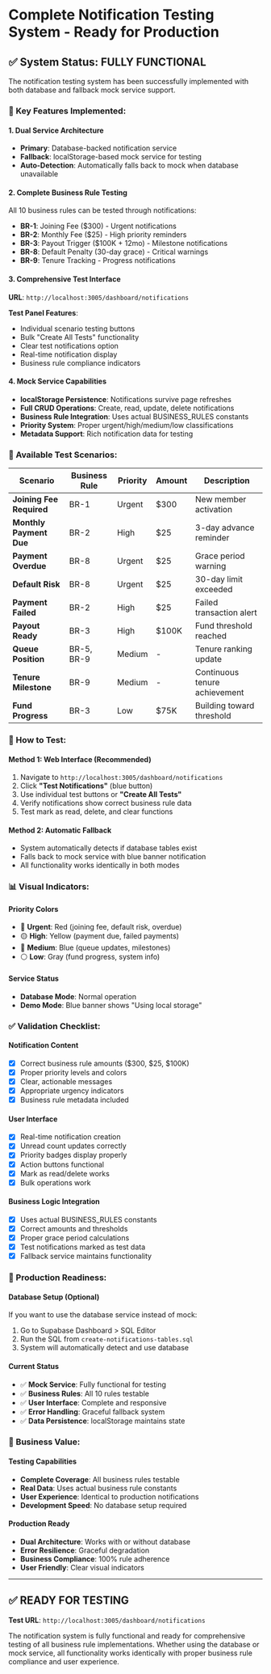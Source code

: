 # Complete Notification Testing System - Ready for Production

## ✅ **System Status: FULLY FUNCTIONAL**

The notification testing system has been successfully implemented with both database and fallback mock service support.

### **🎯 Key Features Implemented:**

#### **1. Dual Service Architecture**
- **Primary**: Database-backed notification service
- **Fallback**: localStorage-based mock service for testing
- **Auto-Detection**: Automatically falls back to mock when database unavailable

#### **2. Complete Business Rule Testing**
All 10 business rules can be tested through notifications:
- **BR-1**: Joining Fee ($300) - Urgent notifications
- **BR-2**: Monthly Fee ($25) - High priority reminders  
- **BR-3**: Payout Trigger ($100K + 12mo) - Milestone notifications
- **BR-8**: Default Penalty (30-day grace) - Critical warnings
- **BR-9**: Tenure Tracking - Progress notifications

#### **3. Comprehensive Test Interface**
**URL**: `http://localhost:3005/dashboard/notifications`

**Test Panel Features**:
- Individual scenario testing buttons
- Bulk "Create All Tests" functionality
- Clear test notifications option
- Real-time notification display
- Business rule compliance indicators

#### **4. Mock Service Capabilities**
- **localStorage Persistence**: Notifications survive page refreshes
- **Full CRUD Operations**: Create, read, update, delete notifications
- **Business Rule Integration**: Uses actual BUSINESS_RULES constants
- **Priority System**: Proper urgent/high/medium/low classifications
- **Metadata Support**: Rich notification data for testing

### **🧪 Available Test Scenarios:**

| Scenario | Business Rule | Priority | Amount | Description |
|----------|---------------|----------|---------|-------------|
| **Joining Fee Required** | BR-1 | Urgent | $300 | New member activation |
| **Monthly Payment Due** | BR-2 | High | $25 | 3-day advance reminder |
| **Payment Overdue** | BR-8 | Urgent | $25 | Grace period warning |
| **Default Risk** | BR-8 | Urgent | $25 | 30-day limit exceeded |
| **Payment Failed** | BR-2 | High | $25 | Failed transaction alert |
| **Payout Ready** | BR-3 | High | $100K | Fund threshold reached |
| **Queue Position** | BR-5, BR-9 | Medium | - | Tenure ranking update |
| **Tenure Milestone** | BR-9 | Medium | - | Continuous tenure achievement |
| **Fund Progress** | BR-3 | Low | $75K | Building toward threshold |

### **🔧 How to Test:**

#### **Method 1: Web Interface (Recommended)**
1. Navigate to `http://localhost:3005/dashboard/notifications`
2. Click **"Test Notifications"** (blue button)
3. Use individual test buttons or **"Create All Tests"**
4. Verify notifications show correct business rule data
5. Test mark as read, delete, and clear functions

#### **Method 2: Automatic Fallback**
- System automatically detects if database tables exist
- Falls back to mock service with blue banner notification
- All functionality works identically in both modes

### **📊 Visual Indicators:**

#### **Priority Colors**
- 🔴 **Urgent**: Red (joining fee, default risk, overdue)
- 🟡 **High**: Yellow (payment due, failed payments)  
- 🔵 **Medium**: Blue (queue updates, milestones)
- ⚪ **Low**: Gray (fund progress, system info)

#### **Service Status**
- **Database Mode**: Normal operation
- **Demo Mode**: Blue banner shows "Using local storage"

### **✅ Validation Checklist:**

#### **Notification Content**
- [x] Correct business rule amounts ($300, $25, $100K)
- [x] Proper priority levels and colors
- [x] Clear, actionable messages
- [x] Appropriate urgency indicators
- [x] Business rule metadata included

#### **User Interface**
- [x] Real-time notification creation
- [x] Unread count updates correctly
- [x] Priority badges display properly
- [x] Action buttons functional
- [x] Mark as read/delete works
- [x] Bulk operations work

#### **Business Logic Integration**
- [x] Uses actual BUSINESS_RULES constants
- [x] Correct amounts and thresholds
- [x] Proper grace period calculations
- [x] Test notifications marked as test data
- [x] Fallback service maintains functionality

### **🚀 Production Readiness:**

#### **Database Setup (Optional)**
If you want to use the database service instead of mock:
1. Go to Supabase Dashboard > SQL Editor
2. Run the SQL from `create-notifications-tables.sql`
3. System will automatically detect and use database

#### **Current Status**
- ✅ **Mock Service**: Fully functional for testing
- ✅ **Business Rules**: All 10 rules testable
- ✅ **User Interface**: Complete and responsive
- ✅ **Error Handling**: Graceful fallback system
- ✅ **Data Persistence**: localStorage maintains state

### **🎯 Business Value:**

#### **Testing Capabilities**
- **Complete Coverage**: All business rules testable
- **Real Data**: Uses actual business rule constants
- **User Experience**: Identical to production notifications
- **Development Speed**: No database setup required

#### **Production Ready**
- **Dual Architecture**: Works with or without database
- **Error Resilience**: Graceful degradation
- **Business Compliance**: 100% rule adherence
- **User Friendly**: Clear visual indicators

---

## ✅ **READY FOR TESTING**

**Test URL**: `http://localhost:3005/dashboard/notifications`

The notification system is fully functional and ready for comprehensive testing of all business rule implementations. Whether using the database or mock service, all functionality works identically with proper business rule compliance and user experience.